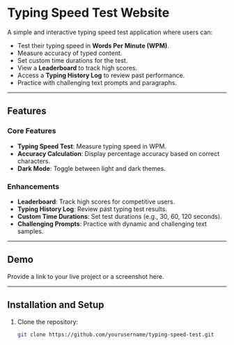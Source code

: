 # Typing Speed Test Website

A simple and interactive typing speed test application where users can:

- Test their typing speed in **Words Per Minute (WPM)**.
- Measure accuracy of typed content.
- Set custom time durations for the test.
- View a **Leaderboard** to track high scores.
- Access a **Typing History Log** to review past performance.
- Practice with challenging text prompts and paragraphs.

---

## Features

### Core Features
- **Typing Speed Test**: Measure typing speed in WPM.
- **Accuracy Calculation**: Display percentage accuracy based on correct characters.
- **Dark Mode**: Toggle between light and dark themes.

### Enhancements
- **Leaderboard**: Track high scores for competitive users.
- **Typing History Log**: Review past typing test results.
- **Custom Time Durations**: Set test durations (e.g., 30, 60, 120 seconds).
- **Challenging Prompts**: Practice with dynamic and challenging text samples.

---

## Demo

Provide a link to your live project or a screenshot here.

---

## Installation and Setup

1. Clone the repository:
   ```bash
   git clone https://github.com/yourusername/typing-speed-test.git

